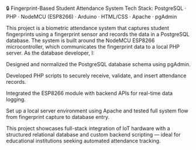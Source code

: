 🔒 Fingerprint-Based Student Attendance System
Tech Stack: PostgreSQL · PHP · NodeMCU (ESP8266) · Arduino · HTML/CSS · Apache · pgAdmin

This project is a biometric attendance system that captures student fingerprints using a fingerprint sensor and records the data in a PostgreSQL database. The system is built around the NodeMCU ESP8266 microcontroller, which communicates the fingerprint data to a local PHP server.
As the database developer, I:

Designed and normalized the PostgreSQL database schema using pgAdmin.

Developed PHP scripts to securely receive, validate, and insert attendance records.

Integrated the ESP8266 module with backend APIs for real-time data logging.

Set up a local server environment using Apache and tested full system flow from fingerprint capture to database entry.

This project showcases full-stack integration of IoT hardware with a structured relational database and custom backend scripting — ideal for educational institutions seeking automated attendance tracking.
